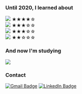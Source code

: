 ### Until 2020, I learned about

<img src="https://img.shields.io/badge/Java-007396?style=flat-square&logo=Java&logoColor=white"/></a>  ★★★★☆  
<img src="https://img.shields.io/badge/C-A8B9CC?style=flat-square&logo=C&logoColor=white"/></a>  ★★★☆☆  
<img src="https://img.shields.io/badge/Docker-2496ED?style=flat-square&logo=Docker&logoColor=white"/></a>  ★★★☆☆  
<img src="https://img.shields.io/badge/Android-3DDC84?style=flat-square&logo=Android&logoColor=white"/></a>  ★★☆☆☆

<!--
<img src="https://img.shields.io/badge/쓰고자하는_텍스트-컬러코드?style=flat-square&logo=simpleicons에서_아이콘이름&logoColor=white"/></a>&nbsp 
--->

### And now I'm studying
<img src="https://img.shields.io/badge/Spring-6DB33F?style=flat-square&logo=Spring&logoColor=white"/></a> 
 
 
 
### Contact
 [![Gmail Badge](https://img.shields.io/badge/Gmail-d14836?style=flat-square&logo=Gmail&logoColor=white&link=mailto:snugyun01@gmail.com)](mailto:mementohora96@gmail.com)
 [![LinkedIn Badge](https://img.shields.io/badge/Gmail-d14836?style=flat-square&logo=Gmail&logoColor=white&link=mailto:snugyun01@gmail.com)](mailto:mementohora96@gmail.com)
